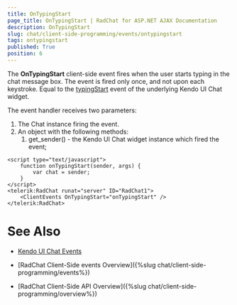 ```yaml
---
title: OnTypingStart
page_title: OnTypingStart | RadChat for ASP.NET AJAX Documentation
description: OnTypingStart
slug: chat/client-side-programming/events/ontypingstart
tags: ontypingstart
published: True
position: 6
---
```


The **OnTypingStart** client-side event fires when the user starts typing in the chat message box. The event is fired only once, and not upon each keystroke. Equal to the [typingStart](https://docs.telerik.com/kendo-ui/api/javascript/ui/chat/events/typingstart) event of the underlying Kendo UI Chat widget.

The event handler receives two parameters:

1. The Chat instance firing the event.
2. An object with the following methods:
    1. get_sender() - the Kendo UI Chat widget instance which fired the event; 

````ASPNET
<script type="text/javascript">
    function onTypingStart(sender, args) {
        var chat = sender;     
    }
</script>
<telerik:RadChat runat="server" ID="RadChat1">
    <ClientEvents OnTypingStart="onTypingStart" />
</telerik:RadChat>
````

# See Also

 * [Kendo UI Chat Events](http://docs.telerik.com/kendo-ui/api/javascript/ui/chat#events)

 * [RadChat Client-Side events Overview]({%slug chat/client-side-programming/events%})

 * [RadChat Client-Side API Overview]({%slug chat/client-side-programming/overview%})
